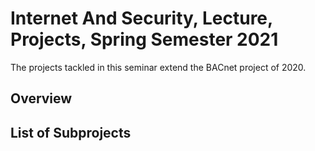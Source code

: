 # Internet And Security, Lecture, Projects, Spring Semester 2021

The projects tackled in this seminar extend the BACnet project of 2020.

## Overview

## List of Subprojects

